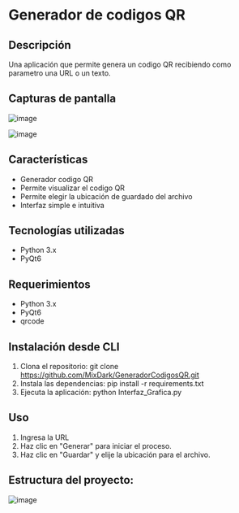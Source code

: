 # Generador de codigos QR

## Descripción
Una aplicación que permite genera un codigo QR recibiendo como parametro una URL o un texto.

## Capturas de pantalla
![image](https://github.com/user-attachments/assets/8f3dfc21-3e75-473a-b3af-9bf8ca8963e7)

![image](https://github.com/user-attachments/assets/d3fc1abc-638a-48e4-858e-ec057fc09dab)

## Características
- Generador codigo QR
- Permite visualizar el codigo QR
- Permite elegir la ubicación de guardado del archivo
- Interfaz simple e intuitiva

## Tecnologías utilizadas
- Python 3.x
- PyQt6

## Requerimientos
- Python 3.x
- PyQt6
- qrcode

## Instalación desde CLI
1. Clona el repositorio: 
git clone https://github.com/MixDark/GeneradorCodigosQR.git
2. Instala las dependencias:
pip install -r requirements.txt
3. Ejecuta la aplicación:
python Interfaz_Grafica.py

## Uso
1. Ingresa la URL
2. Haz clic en "Generar" para iniciar el proceso.
3. Haz clic en "Guardar" y elije la ubicación para el archivo.

## Estructura del proyecto:

![image](https://github.com/user-attachments/assets/7bd7ea82-701b-48b4-affe-adf272eb9904)

